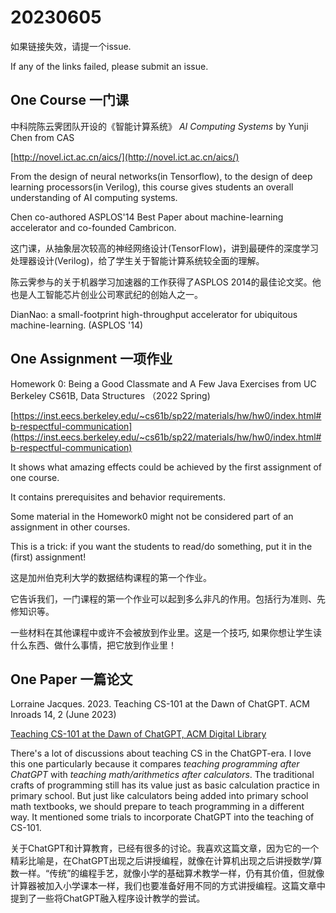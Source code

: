 # 20230605 

如果链接失效，请提一个issue.

If any of the links failed, please submit an issue.

## **One Course 一门课**

中科院陈云霁团队开设的《智能计算系统》 *AI Computing Systems* by Yunji Chen from CAS

[http://novel.ict.ac.cn/aics/](http://novel.ict.ac.cn/aics/)

From the design of neural networks(in Tensorflow), to the design of deep learning processors(in Verilog), this course gives students an overall understanding of AI computing systems.

Chen co-authored ASPLOS'14 Best Paper about machine-learning accelerator and co-founded Cambricon.

这门课，从抽象层次较高的神经网络设计(TensorFlow)，讲到最硬件的深度学习处理器设计(Verilog)，给了学生关于智能计算系统较全面的理解。

陈云霁参与的关于机器学习加速器的工作获得了ASPLOS 2014的最佳论文奖。他也是人工智能芯片创业公司寒武纪的创始人之一。

DianNao: a small-footprint high-throughput accelerator for ubiquitous machine-learning. (ASPLOS '14)

## **One Assignment 一项作业**

Homework 0: Being a Good Classmate and A Few Java Exercises
from UC Berkeley CS61B, Data Structures （2022 Spring)

[https://inst.eecs.berkeley.edu/~cs61b/sp22/materials/hw/hw0/index.html#b-respectful-communication](https://inst.eecs.berkeley.edu/~cs61b/sp22/materials/hw/hw0/index.html#b-respectful-communication)

It shows what amazing effects could be achieved by the first assignment of one course.

It contains prerequisites and behavior requirements.

Some material in the Homework0 might not be considered part of an assignment in other courses.

This is a trick: if you want the students to read/do something, put it in the (first) assignment!

这是加州伯克利大学的数据结构课程的第一个作业。 

它告诉我们，一门课程的第一个作业可以起到多么非凡的作用。包括行为准则、先修知识等。

一些材料在其他课程中或许不会被放到作业里。这是一个技巧, 如果你想让学生读什么东西、做什么事情，把它放到作业里！

## **One Paper 一篇论文**

Lorraine Jacques. 2023. Teaching CS-101 at the Dawn of ChatGPT. ACM Inroads 14, 2 (June 2023)

[Teaching CS-101 at the Dawn of ChatGPT, ACM Digital Library](https://dl.acm.org/doi/10.1145/3595634)

There's a lot of discussions about teaching CS in the ChatGPT-era. I love this one particularly because it compares *teaching programming after ChatGPT* with *teaching math/arithmetics after calculators*. The traditional crafts of programming still has its value just as basic calculation practice in primary school. But just like calculators being added into primary school math textbooks, we should prepare to teach programming in a different way. It mentioned some trials to incorporate ChatGPT into the teaching of CS-101.

关于ChatGPT和计算教育，已经有很多的讨论。我喜欢这篇文章，因为它的一个精彩比喻是，在ChatGPT出现之后讲授编程，就像在计算机出现之后讲授数学/算数一样。“传统”的编程手艺，就像小学的基础算术教学一样，仍有其价值，但就像计算器被加入小学课本一样，我们也要准备好用不同的方式讲授编程。这篇文章中提到了一些将ChatGPT融入程序设计教学的尝试。